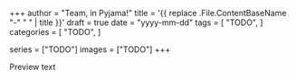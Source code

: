 +++
author = "Team, in Pyjama!"
title = '{{ replace .File.ContentBaseName "-" " " | title }}'
draft = true
date = "yyyy-mm-dd"
tags = [
    "TODO",
]
categories = [
    "TODO",
]

series = ["TODO"]
images = ["TODO"]
+++

Preview text
<!--more-->

